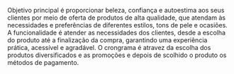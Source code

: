 Objetivo principal é proporcionar beleza, confiança e autoestima  aos seus clientes por meio de oferta de produtos de alta qualidade,  que atendam às necessidades e preferências de diferentes estilos, tons de pele e ocasiões. 
A funcionalidade é atender as necessidades dos clientes, desde a escolha do produto até a finalização da compra, garantindo uma experiência prática, acessível e agradável.
O crongrama é atravez da escolha dos produtos diversificados e as promoções e depois de scolhido o produto os métodos de pagamento.
